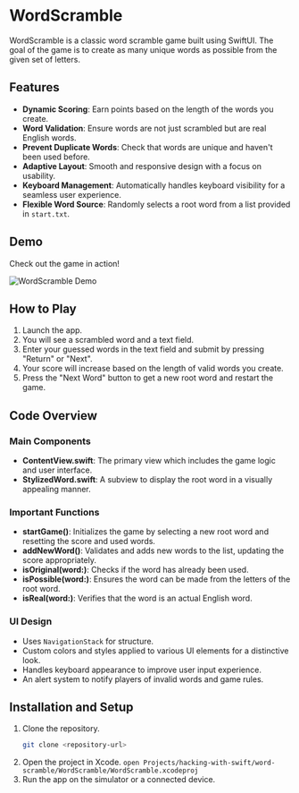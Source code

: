 # WordScramble

WordScramble is a classic word scramble game built using SwiftUI. The goal of the game is to create as many unique words as possible from the given set of letters.

## Features

- **Dynamic Scoring**: Earn points based on the length of the words you create.
- **Word Validation**: Ensure words are not just scrambled but are real English words.
- **Prevent Duplicate Words**: Check that words are unique and haven't been used before.
- **Adaptive Layout**: Smooth and responsive design with a focus on usability.
- **Keyboard Management**: Automatically handles keyboard visibility for a seamless user experience.
- **Flexible Word Source**: Randomly selects a root word from a list provided in `start.txt`.

## Demo

Check out the game in action!

<img src="demo.gif" alt="WordScramble Demo" style="max-width: 300px;">

## How to Play

1. Launch the app.
2. You will see a scrambled word and a text field.
3. Enter your guessed words in the text field and submit by pressing "Return" or "Next".
4. Your score will increase based on the length of valid words you create.
5. Press the "Next Word" button to get a new root word and restart the game.

## Code Overview

### Main Components

- **ContentView.swift**: The primary view which includes the game logic and user interface.
- **StylizedWord.swift**: A subview to display the root word in a visually appealing manner.

### Important Functions

- **startGame()**: Initializes the game by selecting a new root word and resetting the score and used words.
- **addNewWord()**: Validates and adds new words to the list, updating the score appropriately.
- **isOriginal(word:)**: Checks if the word has already been used.
- **isPossible(word:)**: Ensures the word can be made from the letters of the root word.
- **isReal(word:)**: Verifies that the word is an actual English word.

### UI Design

- Uses `NavigationStack` for structure.
- Custom colors and styles applied to various UI elements for a distinctive look.
- Handles keyboard appearance to improve user input experience.
- An alert system to notify players of invalid words and game rules.

## Installation and Setup

1. Clone the repository.
   ```sh
   git clone <repository-url>
   ```
2. Open the project in Xcode.
`open Projects/hacking-with-swift/word-scramble/WordScramble/WordScramble.xcodeproj`
3. Run the app on the simulator or a connected device.
